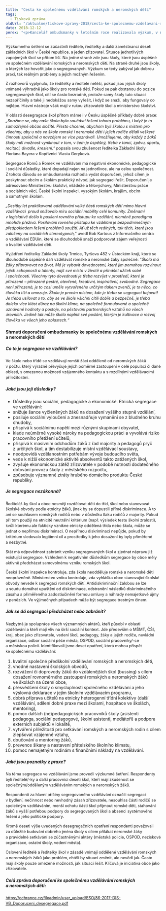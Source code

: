 ```yaml
---
title: "Cesta ke společnému vzdělávání romských a neromských dětí"
tags:
  - Tisková zpráva
oldUrl: "/aktualne/tiskove-zpravy-2018/cesta-ke-spolecnemu-vzdelavani-romskych-a-neromskych-deti"
date: 2018-12-12
perex: "<p>Kancelář ombudsmanky v letošním roce realizovala výzkum, v němž zjišťovala problémy škol, které mají zkušenost se vzděláváním romských žáků, jsou otevřené společnému vzdělávání nebo se snaží poskytovat kvalitní vzdělání všem bez ohledu na etnicitu. Na základě tohoto výzkumu ombudsmanka připravila sérii doporučení jednotlivým aktérům, kteří mohou zlepšit situaci romských dětí v českém vzdělávacím systému.</p>"
---
```


<!-- imported from the old website -->

<p style="line-height: 17.92px; font-size: 12.8px;">Výzkumného šetření se zúčastnili ředitelé, ředitelky a další zaměstnanci deseti základních škol v České republice, a jeden zřizovatel. Situace jednotlivých zapojených škol se přitom liší. Na jedné straně zde jsou školy, které jsou úspěšné ve společném vzdělávání romských a neromských dětí. Na straně druhé jsou školy, o kterých lze hovořit jako o segregovaných. Výzkum se tedy zabýval jak dobrou praxí, tak reálným problémy a jejich možným řešením.</p><p style="line-height: 17.92px; font-size: 12.8px;">Z rozhovorů vyplynulo, že ředitelky a ředitele netěší, pokud jsou jejich školy vnímané výhradně jako školy pro romské děti. Pokud se pak dostanou do pozice segregovaných škol, cítí se často bezradně, protože samy školy tuto situaci nezapříčinily a také ji nedokážou samy vyřešit, i když se snaží, aby fungovaly co nejlépe. Hlavní nástroje však mají v rukou zřizovatelé škol a ministerstvo školství.</p><p style="line-height: 17.92px; font-size: 12.8px;">V oblasti desegragace škol přitom máme i v Česku úspěšné příklady dobré praxe: <i>„Snažíme se, aby naše škola byla součástí řešení tohoto problému, i když je to samozřejmě občas složité. Přesto chceme, abychom byli školou s místem pro všechny, aby u nás ve škole romské i neromské děti i jejich rodiče dělali veškeré činnosti společně a navzájem se více poznávali. Umožňujeme, aby každý z žáků školy měl možnost vyniknout v tom, v čem je úspěšný, třeba v tanci, zpěvu, sportu, recitaci, divadle, kreslení,“</i> popsala svou zkušenost ředitelka Základní školy Floriána Bayera v Kopřivnici Vlasta Geryková.</p><p style="line-height: 17.92px; font-size: 12.8px;">Segregace Romů a Romek ve vzdělávání má negativní ekonomické, pedagogické i sociální důsledky, které dopadají nejen na jednotlivce, ale na celou společnost. Z tohoto důvodu se ombudsmanka rozhodla vydat doporučení, jehož cílem je poskytnout obcím a školám praktický návod, jak segregaci řešit. Doporučení je adresováno Ministerstvu školství, mládeže a tělovýchovy, Ministerstvu práce a sociálních věcí, České školní inspekci, vysokým školám, krajům, obcím a samotným školám.</p><p style="line-height: 17.92px; font-size: 12.8px;"><i>„Desítky let praktikované oddělování velké části romských dětí mimo hlavní vzdělávací  proud snižovalo míru sociální mobility celé komunity. Změnami v legislativě došlo k posílení rovného přístupu ke vzdělání, nicméně paradigma mnohde přežívá. Posilování rovného přístupu ke vzdělání je bezpodmínečným předpokladem řešení problémů soužití. Ať už těch reálných, tak těch, které jsou založeny na sociálních stereotypech,”</i> uvedl Bob Kartous z Informačního centra o vzdělávání EDUin, které se dlouhodobě snaží podporovat zájem veřejnosti o kvalitní vzdělávání dětí.</p><p style="line-height: 17.92px; font-size: 12.8px;">Vyjádření ředitelky Základní školy Trmice, Tyršova 482 v Ústeckém kraji, které se dlouhodobě úspěšně daří vzdělávat romské a neromské žáky společně: <i>&quot;Škola má žáky připravovat na život. Má je vybavit dovednostmi, které jim pomohou rozvinout jejich schopnosti a talenty, najít své místo v životě a přinášet užitek sobě i společnosti. Všechny tyto dovednosti je třeba rozvíjet v prostředí, které je přirozené – přirozeně pestré, otevřené, kreativní, inspirativní, svobodné. Segregace není přirozená, je to cosi uměle vytvořeného určitým tlakem zvenčí, je to něco, co člověka tíží a omezuje. Škola je prvním místem, kde je třeba se segregací bojovat! Je třeba usilovat o to, aby se ve škole všichni cítili dobře a bezpečně, je třeba daleko více klást důraz na školní klima, na společně formulované a společně uznávané hodnoty a postoje, na pěstování partnerských vztahů na všech úrovních. Jedině tak může škola naplnit své poslání, kterým je kultivace a rozvoj člověka ve všech jeho oblastech.“</i></p><h4><span style="font-size: 1em;">Shrnutí doporučení ombudsmanky ke společnému vzdělávání romských a neromských dětí</span></h4><h5><b>Co to je segregace ve vzdělávání?</b></h5><p style="line-height: 17.92px; font-size: 12.8px;">Ve škole nebo třídě se vzdělávají romští žáci odděleně od neromských žáků v počtu, který výrazně převyšuje jejich poměrné zastoupení v celé populaci či dané oblasti, s omezenou možností vzájemného kontaktu a s rozdílnými vzdělávacími příležitostmi.</p><h5><b>Jaké jsou její důsledky?</b></h5><p style="line-height: 17.92px; font-size: 12.8px;"></p><ul><li>Důsledky jsou sociální, pedagogické a ekonomické. Etnická segregace ve vzdělávání:</li><li>snižuje šance vyčleněných žáků na dosažení vyššího stupně vzdělání,</li><li>posiluje sociální vyloučení a znesnadňuje vymanění se z bludného kruhu chudoby,</li><li>přispívá k sociálnímu napětí mezi různými skupinami obyvatel,</li><li>klade neúměrně vysoké nároky na pedagogickou práci a vyvolává riziko pracovního přetížení učitelů,</li><li>přispívá k masivním odchodům žáků z řad majority a pedagogů pryč z určitých škol, a tím destabilizuje místní vzdělávací soustavy,</li><li>neodpovídá vzdělanostním potřebám vývoje budoucího světa,</li><li>vede k nižší ekonomické aktivitě absolventů takto zatížených škol,</li><li>zvyšuje ekonomickou zátěž zřizovatele v podobě nutnosti dodatečného dotování provozu školy z městského rozpočtu,</li><li>způsobuje významné ztráty hrubého domácího produktu České republiky.</li></ul><p style="line-height: 17.92px; font-size: 12.8px;"></p><h5><b>Je segregace nezákonná?</b></h5><p style="line-height: 17.92px; font-size: 12.8px;">Ředitelé/-ky škol a obce nesmějí rozdělovat děti do tříd, škol nebo stanovovat školské obvody podle etnicity žáků, jinak by se dopustili přímé diskriminace. A to ani se souhlasem romských rodičů nebo v důsledku tlaku rodičů z majority. Pokud při tom použijí na etnicitě neutrální kritérium (např. výsledek testu školní zralosti), kvůli kterému ale fakticky vznikne etnicky oddělená třída nebo škola, může se jednat o nepřímou diskriminaci. O nepřímou diskriminaci nepůjde, pokud by kritérium sledovalo legitimní cíl a prostředky k jeho dosažení by byly přiměřené a nezbytné.</p><p style="line-height: 17.92px; font-size: 12.8px;">Stát má odpovědnost zabránit vzniku segregovaných škol a zjednat nápravu již existující segregace. Vzhledem k negativním důsledkům segregace by obce měly aktivně předcházet samovolnému vzniku romských škol.</p><p style="line-height: 17.92px; font-size: 12.8px;">Česká školní inspekce kontroluje, zda škola neodděluje romské a neromské děti neoprávněně. Ministerstvo vnitra kontroluje, zda vyhláška obce stanovující školské obvody nevede k segregaci romských dětí. Antidiskriminační žalobou se lze u soudu domáhat upuštění od diskriminace, odstranění následků diskriminačního zásahu a přiměřeného zadostiučinění formou omluvy a náhrady nemajetkové újmy v penězích. Ve výjimečných případech může být segregace trestným činem.</p><h5>Jak se dá segregaci předcházet nebo zabránit?</h5><p style="line-height: 17.92px; font-size: 12.8px;">Nezbytná je spolupráce všech významných aktérů, kteří působí v oblasti vzdělávání a kteří mají vliv na širší sociální kontext. Jde především o MŠMT, ČŠI, kraj, obec jako zřizovatele, vedení škol, pedagogy, žáky a jejich rodiče, nevládní organizace, odbor sociální péče města, OSPOD, sociální pracovníky/-ce a městskou policii. Identifikovali jsme deset opatření, která mohou přispět ke společnému vzdělávání:</p><p style="line-height: 17.92px; font-size: 12.8px;"></p><ol><li>kvalitní společné předškolní vzdělávání romských a neromských dětí,</li><li>vhodné nastavení školských obvodů,</li><li>rozvážení či doprovody žáků do vzdálenějších škol (bussing) s cílem dosažení rovnoměrného zastoupení romských a neromských žáků ve školách na území obce,</li><li>přesvědčení školy o smysluplnosti společného vzdělávání a jeho výslovná deklarace v jejím školním vzdělávacím programu,</li><li>dobrá příprava učitelů na etnicky heterogenní třídní kolektivy (další vzdělávání, sdílení dobré praxe mezi školami, hospitace ve školách, mentoring),</li><li>pomoc dalších (ne)pedagogických pracovníků školy (asistenti pedagoga, sociální pedagogové, školní asistenti, mediátoři) a podpora externích subjektů v lokalitě,</li><li>vytváření příležitostí pro setkávání romských a neromských rodin s cílem zlepšovat vzájemné vztahy,</li><li>doučování a mentoring žáků,</li><li>prevence šikany a nastavení přátelského školního klimatu,</li><li>pomoc nemajetným rodinám s finančními náklady na vzdělávání.</li></ol><p style="line-height: 17.92px; font-size: 12.8px;"></p><h5>Jaké jsou poznatky z praxe?</h5><p style="line-height: 17.92px; font-size: 12.8px;">Na téma segregace ve vzdělávání jsme provedli výzkumné šetření. Respondenty byli ředitelé/-ky a další pracovníci deseti škol, kteří mají zkušenost se společným/odděleným vzděláváním romských a neromských žáků.</p><p style="line-height: 17.92px; font-size: 12.8px;">Respondenti za hlavní příčiny segregovaného vzdělávání označili segregaci v bydlení, nečinnost nebo nevhodný zásah zřizovatele, nesouhlas části rodičů se společným vzděláváním, menší ochotu části škol přijmout romské děti, stahování žáků s vyšší potřebou podpory do segregovaných škol a absenci systémového řešení a jeho politické podpory.</p><p style="line-height: 17.92px; font-size: 12.8px;">Kromě deseti výše uvedených desegregačních opatření respondenti považovali za důležité budování dobrého jména školy s cílem přilákat neromské žáky a pravidelné setkávání se zúčastněnými aktéry (městská policie, OSPOD, neziskové organizace, ostatní školy, vedení města).</p><p style="line-height: 17.92px; font-size: 12.8px;">Oslovení ředitelé a ředitelky škol v zásadě vnímají oddělené vzdělávání romských a neromských žáků jako problém, chtěli by situaci změnit, ale nevědí jak. Často mají školy pouze omezené možnosti, jak situaci řešit. Klíčová je iniciativa obce jako zřizovatele.</p><h5>Celá zpráva doporučení <span style="font-size: 1em;">ke společnému vzdělávání romských a neromských dětí:</span></h5><p style="line-height: 17.92px; font-size: 12.8px;"><a href="https://ochrance.cz/fileadmin/user_upload/ESO/86-2017-DIS-VB_Doporuceni_desegregace.pdf" target="_blank">https://ochrance.cz/fileadmin/user_upload/ESO/86-2017-DIS-VB_Doporuceni_desegregace.pdf</a></p>
